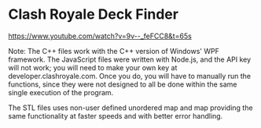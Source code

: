 # Clash Royale Deck Finder

https://www.youtube.com/watch?v=9v--_feFCC8&t=65s

Note:
The C++ files work with the C++ version of Windows' WPF framework. The JavaScript files were written with Node.js, and the API key will not work; you will need to make your own key at developer.clashroyale.com. Once you do, you will have to manually run the functions, since they were not designed to all be done within the same single execution of the program.

The STL files uses non-user defined unordered map and map providing the same functionality at faster speeds and with better error handling.

